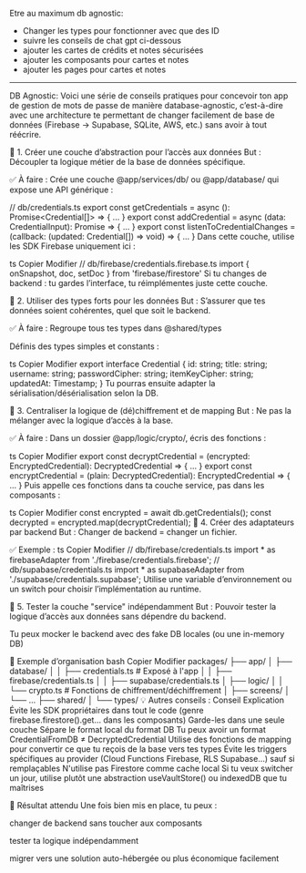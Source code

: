 Etre au maximum db agnostic:
- Changer les types pour fonctionner avec que des ID
- suivre les conseils de chat gpt ci-dessous
- ajouter les cartes de crédits et notes sécurisées
- ajouter les composants pour cartes et notes
- ajouter les pages pour cartes et notes




--------------------------------------

DB Agnostic:
Voici une série de conseils pratiques pour concevoir ton app de gestion de mots de passe de manière database-agnostic, c’est-à-dire avec une architecture te permettant de changer facilement de base de données (Firebase → Supabase, SQLite, AWS, etc.) sans avoir à tout réécrire.

🧱 1. Créer une couche d’abstraction pour l’accès aux données
But : Découpler ta logique métier de la base de données spécifique.

✅ À faire :
Crée une couche @app/services/db/ ou @app/database/ qui expose une API générique :


// db/credentials.ts
export const getCredentials = async (): Promise<Credential[]> => { ... }
export const addCredential = async (data: CredentialInput): Promise<void> => { ... }
export const listenToCredentialChanges = (callback: (updated: Credential[]) => void) => { ... }
Dans cette couche, utilise les SDK Firebase uniquement ici :

ts
Copier
Modifier
// db/firebase/credentials.firebase.ts
import { onSnapshot, doc, setDoc } from 'firebase/firestore'
Si tu changes de backend : tu gardes l’interface, tu réimplémentes juste cette couche.

🧠 2. Utiliser des types forts pour les données
But : S’assurer que tes données soient cohérentes, quel que soit le backend.

✅ À faire :
Regroupe tous tes types dans @shared/types

Définis des types simples et constants :

ts
Copier
Modifier
export interface Credential {
  id: string;
  title: string;
  username: string;
  passwordCipher: string;
  itemKeyCipher: string;
  updatedAt: Timestamp;
}
Tu pourras ensuite adapter la sérialisation/désérialisation selon la DB.

🧩 3. Centraliser la logique de (dé)chiffrement et de mapping
But : Ne pas la mélanger avec la logique d’accès à la base.

✅ À faire :
Dans un dossier @app/logic/crypto/, écris des fonctions :

ts
Copier
Modifier
export const decryptCredential = (encrypted: EncryptedCredential): DecryptedCredential => { ... }
export const encryptCredential = (plain: DecryptedCredential): EncryptedCredential => { ... }
Puis appelle ces fonctions dans ta couche service, pas dans les composants :

ts
Copier
Modifier
const encrypted = await db.getCredentials();
const decrypted = encrypted.map(decryptCredential);
🔄 4. Créer des adaptateurs par backend
But : Changer de backend = changer un fichier.

✅ Exemple :
ts
Copier
Modifier
// db/firebase/credentials.ts
import * as firebaseAdapter from './firebase/credentials.firebase';
// db/supabase/credentials.ts
import * as supabaseAdapter from './supabase/credentials.supabase';
Utilise une variable d’environnement ou un switch pour choisir l’implémentation au runtime.

🧪 5. Tester la couche "service" indépendamment
But : Pouvoir tester la logique d’accès aux données sans dépendre du backend.

Tu peux mocker le backend avec des fake DB locales (ou une in-memory DB)

📁 Exemple d’organisation
bash
Copier
Modifier
packages/
├── app/
│   ├── database/
│   │   ├── credentials.ts          # Exposé à l'app
│   │   ├── firebase/credentials.ts
│   │   ├── supabase/credentials.ts
│   ├── logic/
│   │   └── crypto.ts               # Fonctions de chiffrement/déchiffrement
│   ├── screens/
│   └── ...
├── shared/
│   └── types/
💡 Autres conseils :
Conseil	Explication
Évite les SDK propriétaires dans tout le code (genre firebase.firestore().get... dans les composants)	Garde-les dans une seule couche
Sépare le format local du format DB	Tu peux avoir un format CredentialFromDB ≠ DecryptedCredential
Utilise des fonctions de mapping	pour convertir ce que tu reçois de la base vers tes types
Évite les triggers spécifiques au provider	(Cloud Functions Firebase, RLS Supabase…) sauf si remplaçables
N'utilise pas Firestore comme cache local	Si tu veux switcher un jour, utilise plutôt une abstraction useVaultStore() ou indexedDB que tu maîtrises

🎯 Résultat attendu
Une fois bien mis en place, tu peux :

changer de backend sans toucher aux composants

tester ta logique indépendamment

migrer vers une solution auto-hébergée ou plus économique facilement
